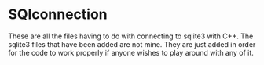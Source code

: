 # SQlconnection
These are all the files having to do with connecting to sqlite3 with C++. The sqlite3 files that have been added are not mine. They are just added in order for the code to work properly if anyone wishes to play around with any of it.
